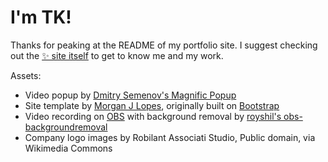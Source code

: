 # I'm TK!

Thanks for peaking at the README of my portfolio site. I suggest checking out the [✨ site itself](https://www.taisiat.com/?utm_source=portfolio&utm_medium=readme) to get to know me and my work.

Assets:
- Video popup by [Dmitry Semenov's Magnific Popup](https://dimsemenov.com/plugins/magnific-popup/)
- Site template by [Morgan J Lopes](https://www.morganjlopes.com/), originally built on [Bootstrap](https://getbootstrap.com/)
- Video recording on [OBS](https://obsproject.com/) with background removal by [royshil's obs-backgroundremoval](https://github.com/royshil/obs-backgroundremoval/releases/tag/v1.0.1)
- Company logo images by Robilant Associati Studio, Public domain, via Wikimedia Commons
